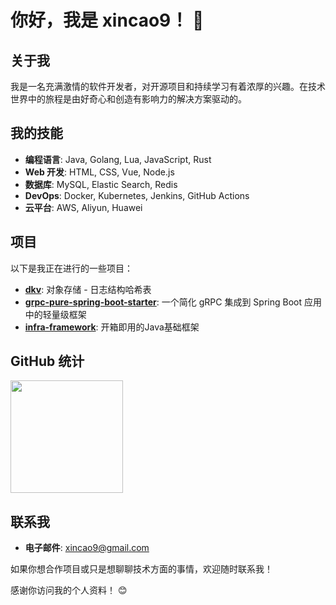 # 你好，我是 xincao9！ 👋

## 关于我

我是一名充满激情的软件开发者，对开源项目和持续学习有着浓厚的兴趣。在技术世界中的旅程是由好奇心和创造有影响力的解决方案驱动的。

## 我的技能

- **编程语言**: Java, Golang, Lua, JavaScript, Rust
- **Web 开发**: HTML, CSS, Vue, Node.js
- **数据库**: MySQL, Elastic Search, Redis
- **DevOps**: Docker, Kubernetes, Jenkins, GitHub Actions
- **云平台**: AWS, Aliyun, Huawei

## 项目

以下是我正在进行的一些项目：

- [**dkv**](https://github.com/xincao9/dkv): 对象存储 - 日志结构哈希表
- [**grpc-pure-spring-boot-starter**](https://github.com/xincao9/grpc-pure-spring-boot-starter): 一个简化 gRPC 集成到 Spring Boot 应用中的轻量级框架
- [**infra-framework**](https://github.com/xincao9/infra-framework): 开箱即用的Java基础框架

## GitHub 统计

<img height="180em" src="https://github-readme-stats-eight-theta.vercel.app/api?username=xincao9&show_icons=true&theme=algolia&include_all_commits=true&count_private=true"/>

## 联系我

- **电子邮件**: [xincao9@gmail.com](mailto:xincao9@gmail.com)

如果你想合作项目或只是想聊聊技术方面的事情，欢迎随时联系我！

感谢你访问我的个人资料！ 😊

